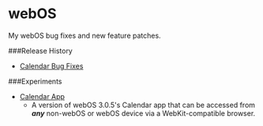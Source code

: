 webOS
=====

My webOS bug fixes and new feature patches.
 
###Release History
+ [Calendar Bug Fixes](https://github.com/iskitz/webOS/wiki/Calendar-Bug-Fix-Release-History)

###Experiments
+ [Calendar App ](http://mike.iskitz.com/projects/apps/calendar.webOS.3.0.5/)
   + A version of webOS 3.0.5's Calendar app that can be accessed from **_any_** non-webOS or webOS device via a WebKit-compatible browser.
